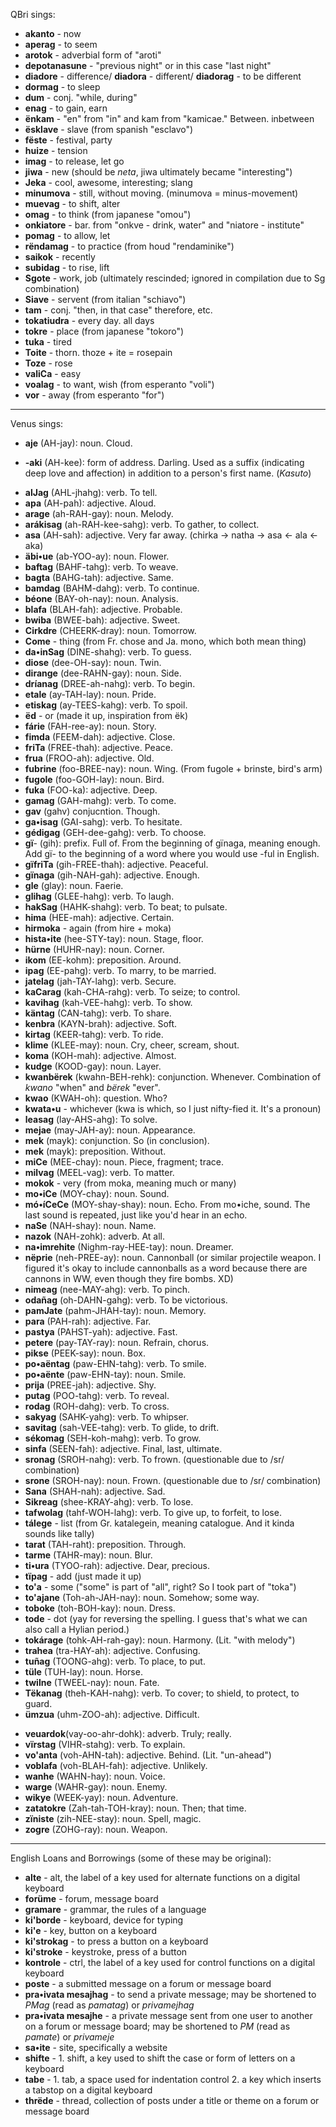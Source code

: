 QBri sings:

+ **akanto** - now
+ **aperag** - to seem
+ **arotok** - adverbial form of "aroti"
+ **depotanasune** - "previous night" or in this case "last night"
+ **diadore** - difference/ **diadora** - different/ **diadorag** - to be different
+ **dormag** - to sleep
+ **dum** - conj. "while, during"
+ **enag** - to gain, earn
+ **ënkam** - "en" from "in" and kam from "kamicae." Between. inbetween
+ **ësklave** - slave (from spanish "esclavo")
+ **fëste** - festival, party
+ **huize** - tension
+ **imag** - to release, let go
+ **jiwa** - new (should be _neta_, jiwa ultimately became "interesting")
+ **Jeka** - cool, awesome, interesting; slang
+ **minumova** - still, without moving. (minumova = minus-movement)
+ **muevag** - to shift, alter
+ **omag** - to think (from japanese "omou")
+ **onkiatore** - bar. from "onkve - drink, water" and "niatore - institute"
+ **pomag** - to allow, let
+ **rëndamag** - to practice (from houd "rendaminike")
+ **saikok** - recently
+ **subidag** - to rise, lift
+ **Sgote** - work, job (ultimately rescinded; ignored in compilation due to Sg combination)
+ **Siave** - servent (from italian "schiavo")
+ **tam** - conj. "then, in that case" therefore, etc.
+ **tokatiudra** - every day. all days
+ **tokre** - place (from japanese "tokoro")
+ **tuka** - tired
+ **Toite** - thorn. thoze + ite = rosepain
+ **Toze** - rose
+ **valiCa** - easy
+ **voalag** - to want, wish (from esperanto "voli")
+ **vor** - away (from esperanto "for")

-----

Venus sings:

+ **aje** (AH-jay): noun. Cloud.
* **-aki** (AH-kee): form of address. Darling. Used as a suffix (indicating deep love and affection) in addition to a person's first name. (_Kasuto_)
+ **alJag** (AHL-jhahg): verb. To tell.
+ **apa** (AH-pah): adjective. Aloud.
+ **arage** (ah-RAH-gay): noun. Melody.
+ **arákisag** (ah-RAH-kee-sahg): verb. To gather, to collect.
+ **asa** (AH-sah): adjective. Very far away. (chirka -> natha -> asa <- ala <- aka)
+ **äbi•ue** (ab-YOO-ay): noun. Flower.
+ **baftag** (BAHF-tahg): verb. To weave.
+ **bagta** (BAHG-tah): adjective. Same.
+ **bamdag** (BAHM-dahg): verb. To continue.
+ **béone** (BAY-oh-nay): noun. Analysis.
+ **blafa** (BLAH-fah): adjective. Probable.
+ **bwiba** (BWEE-bah): adjective. Sweet.
+ **Cirkdre** (CHEERK-dray): noun. Tomorrow.
+ **Come** - thing (from Fr. chose and Ja. mono, which both mean thing)
+ **da•inSag** (DINE-shahg): verb. To guess.
+ **diose** (dee-OH-say): noun. Twin.
+ **dirange** (dee-RAHN-gay): noun. Side.
+ **dríanag** (DREE-ah-nahg): verb. To begin.
+ **etale** (ay-TAH-lay): noun. Pride.
+ **etiskag** (ay-TEES-kahg): verb. To spoil.
+ **ëd** - or (made it up, inspiration from ëk)
+ **fárie** (FAH-ree-ay): noun. Story.
+ **fimda** (FEEM-dah): adjective. Close.
+ **friTa** (FREE-thah): adjective. Peace.
+ **frua** (FROO-ah): adjective. Old.
+ **fubrine** (foo-BREE-nay): noun. Wing. (From fugole + brinste, bird's arm)
+ **fugole** (foo-GOH-lay): noun. Bird.
+ **fuka** (FOO-ka): adjective. Deep.
+ **gamag** (GAH-mahg): verb. To come.
+ **gav** (gahv) conjucntion. Though.
+ **ga•isag** (GAI-sahg): verb. To hesitate.
+ **gédigag** (GEH-dee-gahg): verb. To choose.
+ **gï**- (gih): prefix. Full of. From the beginning of gïnaga, meaning enough. Add gï- to the beginning of a word where you would use -ful in English.
+ **gïfriTa** (gih-FREE-thah): adjective. Peaceful.
+ **gïnaga** (gih-NAH-gah): adjective. Enough.
+ **gle** (glay): noun. Faerie.
+ **glihag** (GLEE-hahg): verb. To laugh.
+ **hakSag** (HAHK-shahg): verb. To beat; to pulsate.
+ **hima** (HEE-mah): adjective. Certain.
+ **hirmoka** - again (from hire + moka)
+ **hista•ite** (hee-STY-tay): noun. Stage, floor.
+ **hürne** (HUHR-nay): noun. Corner.
+ **ikom** (EE-kohm): preposition. Around.
+ **ipag** (EE-pahg): verb. To marry, to be married.
+ **jatelag** (jah-TAY-lahg): verb. Secure.
+ **kaCarag** (kah-CHA-rahg): verb. To seize; to control.
+ **kavihag** (kah-VEE-hahg): verb. To show.
+ **käntag** (CAN-tahg): verb. To share.
+ **kenbra** (KAYN-brah): adjective. Soft.
+ **kirtag** (KEER-tahg): verb. To ride.
+ **klime** (KLEE-may): noun. Cry, cheer, scream, shout.
+ **koma** (KOH-mah): adjective. Almost.
+ **kudge** (KOOD-gay): noun. Layer.
+ **kwanbërek** (kwahn-BEH-rehk): conjunction. Whenever. Combination of _kwano_ "when" and _bërek_ "ever".
+ **kwao** (KWAH-oh): question. Who?
+ **kwata•u** - whichever (kwa is which, so I just nifty-fied it. It's a pronoun)
+ **leasag** (lay-AHS-ahg): To solve.
+ **mejae** (may-JAH-ay): noun. Appearance.
+ **mek** (mayk): conjunction. So (in conclusion).
+ **mek** (mayk): preposition. Without.
+ **miCe** (MEE-chay): noun. Piece, fragment; trace.
+ **milvag** (MEEL-vag): verb. To matter.
+ **mokok** - very (from moka, meaning much or many)
+ **mo•iCe** (MOY-chay): noun. Sound.
+ **mó•íCeCe** (MOY-shay-shay): noun. Echo. From mo•iche, sound. The last sound is repeated, just like you'd hear in an echo.
+ **naSe** (NAH-shay): noun. Name.
+ **nazok** (NAH-zohk): adverb. At all.
+ **na•imrehite** (Nighm-ray-HEE-tay): noun. Dreamer.
+ **nëprie** (neh-PREE-ay): noun. Cannonball (or similar projectile weapon. I figured it's okay to include cannonballs as a word because there are cannons in WW, even though they fire bombs. XD)
+ **nimeag** (nee-MAY-ahg): verb. To pinch.
+ **odañag** (oh-DAHN-gahg): verb. To be victorious.
+ **pamJate** (pahm-JHAH-tay): noun. Memory.
+ **para** (PAH-rah): adjective. Far.
+ **pastya** (PAHST-yah): adjective. Fast.
+ **petere** (pay-TAY-ray): noun. Refrain, chorus.
+ **pikse** (PEEK-say): noun. Box.
+ **po•aëntag** (paw-EHN-tahg): verb. To smile.
+ **po•aënte** (paw-EHN-tay): noun. Smile.
+ **prija** (PREE-jah): adjective. Shy.
+ **putag** (POO-tahg): verb. To reveal.
+ **rodag** (ROH-dahg): verb. To cross.
+ **sakyag** (SAHK-yahg): verb. To whipser.
+ **savitag** (sah-VEE-tahg): verb. To glide, to drift.
+ **sékomag** (SEH-koh-mahg): verb. To grow.
+ **sinfa** (SEEN-fah): adjective. Final, last, ultimate.
+ **sronag** (SROH-nahg): verb. To frown. (questionable due to /sr/ combination)
+ **srone** (SROH-nay): noun. Frown. (questionable due to /sr/ combination)
+ **Sana** (SHAH-nah): adjective. Sad.
+ **Sikreag** (shee-KRAY-ahg): verb. To lose.
+ **tafwolag** (tahf-WOH-lahg): verb. To give up, to forfeit, to lose.
+ **tálege** - list (from Gr. katalegein, meaning catalogue. And it kinda sounds like tally)
+ **tarat** (TAH-raht): preposition. Through.
+ **tarme** (TAHR-may): noun. Blur.
+ **ti•ura** (TYOO-rah): adjective. Dear, precious.
+ **tïpag** - add (just made it up)
+ **to'a** - some ("some" is part of "all", right? So I took part of "toka")
+ **to'ajane** (Toh-ah-JAH-nay): noun. Somehow; some way.
+ **toboke** (toh-BOH-kay): noun. Dress.
+ **tode** - dot (yay for reversing the spelling. I guess that's what we can also call a Hylian period.)
+ **tokárage** (tohk-AH-rah-gay): noun. Harmony. (Lit. "with melody")
+ **trahea** (tra-HAY-ah): adjective. Confusing.
+ **tuñag** (TOONG-ahg): verb. To place, to put.
+ **tüle** (TUH-lay): noun. Horse.
+ **twilne** (TWEEL-nay): noun. Fate.
+ **Tëkanag** (theh-KAH-nahg): verb. To cover; to shield, to protect, to guard.
+ **ümzua** (uhm-ZOO-ah): adjective. Difficult.
- **veuardok**(vay-oo-ahr-dohk): adverb. Truly; really.
- **vïrstag** (VIHR-stahg): verb. To explain.
- **vo'anta** (voh-AHN-tah): adjective. Behind. (Lit. "un-ahead")
- **voblafa** (voh-BLAH-fah): adjective. Unlikely.
- **wanhe** (WAHN-hay): noun. Voice.
- **warge** (WAHR-gay): noun. Enemy.
- **wikye** (WEEK-yay): noun. Adventure.
- **zatatokre** (Zah-tah-TOH-kray): noun. Then; that time.
- **zïniste** (zih-NEE-stay): noun. Spell, magic.
- **zogre** (ZOHG-ray): noun. Weapon.

-----

English Loans and Borrowings (some of these may be original):

- **alte** - alt, the label of a key used for alternate functions on a digital keyboard
- **forüme** - forum, message board
- **gramare** - grammar, the rules of a language
- **ki'borde** - keyboard, device for typing
- **ki'e** - key, button on a keyboard
- **ki'strokag** - to press a button on a keyboard
- **ki'stroke** - keystroke, press of a button
- **kontrole** - ctrl, the label of a key used for control functions on a digital keyboard
- **poste** - a submitted message on a forum or message board
- **pra•ivata mesajhag** - to send a private message; may be shortened to _PMag_ (read as _pamatag_) or _privamejhag_
- **pra•ivata mesajhe** - a private message sent from one user to another on a forum or message board; may be shortened to _PM_ (read as _pamate_) or _privameje_
- **sa•ite** - site, specifically a website
- **shifte** - 1. shift, a key used to shift the case or form of letters on a keyboard
- **tabe** - 1. tab, a space used for indentation control 2. a key which inserts a tabstop on a digital keyboard
- **thrëde** - thread, collection of posts under a title or theme on a forum or message board
